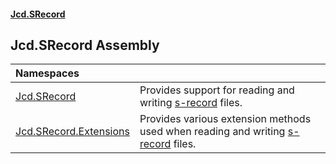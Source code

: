 #### [Jcd.SRecord](index.md 'index')

## Jcd.SRecord Assembly

| Namespaces | |
| :--- | :--- |
| [Jcd.SRecord](Jcd.SRecord.md 'Jcd.SRecord') | Provides support for reading and writing [s-record](https://en.wikipedia.org/wiki/SREC_(file_format) 'https://en.wikipedia.org/wiki/SREC_(file_format)') files. |
| [Jcd.SRecord.Extensions](Jcd.SRecord.Extensions.md 'Jcd.SRecord.Extensions') | Provides various extension methods used when reading and writing [s-record](https://en.wikipedia.org/wiki/SREC_(file_format) 'https://en.wikipedia.org/wiki/SREC_(file_format)') files. |
